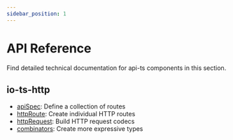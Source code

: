 ```yaml
---
sidebar_position: 1
---
```


# API Reference

Find detailed technical documentation for api-ts components in this section.

## io-ts-http

- [apiSpec](./io-ts-http/api-spec): Define a collection of routes
- [httpRoute](./io-ts-http/http-route): Create individual HTTP routes
- [httpRequest](./io-ts-http/http-request): Build HTTP request codecs
- [combinators](./io-ts-http/combinators): Create more expressive types
